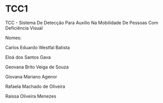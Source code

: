 # TCC1
TCC - Sistema De Detecção Para Auxílio Na Mobilidade De Pessoas Com Deficiência Visual 

Nomes: 

Carlos Eduardo Westfal Batista

Eloá dos Santos Gava

Geovana Brito Veiga de Souza

Giovana Mariano Agenor

Rafaela Machado de Oliveira

Raissa Oliveira Menezes  
